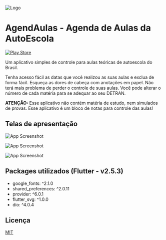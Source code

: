 ![Logo](https://play-lh.googleusercontent.com/405oOXeg4RIoJKvqf4x-nxnv1Bs_O6g3Us9KmkgYt3dSSeaxvU4duWg6kdHbgUEkmQ=w1024)

# AgendAulas - Agenda de Aulas da AutoEscola

[![Play Store](https://cdn.statically.io/img/colegiopaulofreiresj.com.br/w=200/wp-content/uploads/2019/08/disponivel-google-play-badge.png)](https://play.google.com/store/apps/details?id=nathanael.aulas.autoescola)

Um aplicativo simples de controle para aulas teóricas de autoescola do Brasil.

Tenha acesso fácil as datas que você realizou as suas aulas e exclua de forma fácil.
Esqueça as dores de cabeça com anotações em papel. Não terá mais problema de perder o controle de suas aulas.
Você pode alterar o número de cada matéria para se adequar ao seu DETRAN.

**ATENÇÃO:** Esse aplicativo não contém matéria de estudo, nem simulados de provas. Esse aplicativo é um bloco de notas para controle das aulas!

## Telas de apresentação

![App Screenshot](https://play-lh.googleusercontent.com/xypxZRBwCb_9y5jjowT6K1GZJ1aAIoZTasvOxz9wqCzEGtjkySm01EQ0Cj-a4OgCGlY=w1024)

![App Screenshot](https://play-lh.googleusercontent.com/NXB1e56vqNyD5WqYsYSnxJRslg3Dm0LmujVFFC9GsWCG65irPmjvO11S8IsS3TxrRI41=w1024)

![App Screenshot](https://play-lh.googleusercontent.com/LZgY_6OWluBIFLEbeG161jrlM66oQaNtKgjvT_QYC119h9lhlLN1FAmLxKkmihDCfnY=w1024)

## Packages utilizados (Flutter - v2.5.3)

- google_fonts: ^2.1.0
- shared_preferences: ^2.0.11
- provider: ^6.0.1
- flutter_svg: ^1.0.0
- dio: ^4.0.4

## Licença

[MIT](https://choosealicense.com/licenses/mit/)
